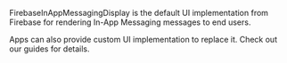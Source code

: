 FirebaseInAppMessagingDisplay is the default UI implementation from Firebase for
rendering In-App Messaging messages to end users.

Apps can also provide custom UI implementation to replace it. Check out our guides
for details.
